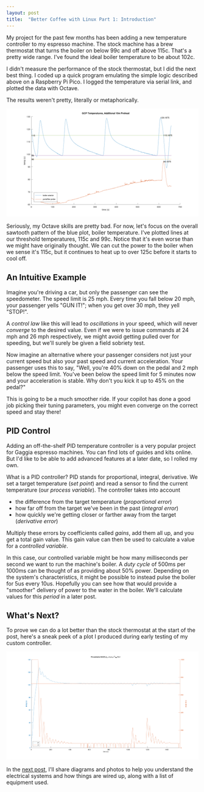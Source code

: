 ```yaml
---
layout: post
title:  "Better Coffee with Linux Part 1: Introduction"
---
```

My project for the past few months has been adding a new temperature controller to my espresso machine.
The stock machine has a brew thermostat that turns the boiler on below 99c and off above 115c.
That's a pretty wide range.
I've found the ideal boiler temperature to be about 102c.

I didn't measure the performance of the stock thermostat, but I did the next best thing.
I coded up a quick program emulating the simple logic described above on a Raspberry Pi Pico.
I logged the temperature via serial link, and plotted the data with Octave.

The results weren't pretty, literally or metaphorically.

![image](/assets/2023/03/gaggia_stock_thermostat_plot.png)

Seriously, my Octave skills are pretty bad.
For now, let's focus on the overall sawtooth pattern of the  blue plot, boiler temperature.
I've plotted lines at our threshold temperatures, 115c and 99c.
Notice that it's even worse than we might have originally thought.
We can cut the power to the boiler when we sense it's 115c, but it continues to heat up to over 125c before it starts to cool off.

## An Intuitive Example

Imagine you're driving a car, but only the passenger can see the speedometer.
The speed limit is 25 mph.
Every time you fall below 20 mph, your passenger yells "GUN IT!"; when you get over 30 mph, they yell "STOP!".

A _control law_ like this will lead to _oscillations_ in your speed, which will never _converge_ to the desired value.
Even if we were to issue commands at 24 mph and 26 mph respectively, we might avoid getting pulled over for speeding, but we'll surely be given a field sobriety test.

Now imagine an alternative where your passenger considers not just your current speed but also your past speed and current acceleration.
Your passenger uses this to say, "Well, you're 40% down on the pedal and 2 mph below the speed limit. You've been below the speed limit for 5 minutes now and your acceleration is stable. Why don't you kick it up to 45% on the pedal?"

This is going to be a much smoother ride.
If your copilot has done a good job picking their tuning parameters, you might even converge on the correct speed and stay there!

## PID Control

Adding an off-the-shelf PID temperature controller is a very popular project for Gaggia espresso machines.
You can find lots of guides and kits online.
But I'd like to be able to add advanced features at a later date, so I rolled my own.

What is a PID controller?
PID stands for proportional, integral, derivative.
We set a target temperature (_set point_) and read a sensor to find the current temperature (our _process variable_).
The controller takes into account

* the difference from the target temperature (_proportional error_)
* how far off from the target we've been in the past (_integral error_)
* how quickly we're getting closer or farther away from the target (_derivative error_)

Multiply these errors by coefficients called _gains_, add them all up, and you get a total gain value.
This gain value can then be used to calculate a value for a _controlled variable_.

In this case, our controlled variable might be how many milliseconds per second we want to run the machine's boiler.
A _duty cycle_ of 500ms per 1000ms can be thought of as providing about 50% power.
Depending on the system's characteristics, it might be possible to instead pulse the boiler for 5us every 10us.
Hopefully you can see how that would provide a "smoother" delivery of power to the water in the boiler.
We'll calculate values for this _period_ in a later post.


## What's Next?

To prove we can do a lot better than the stock thermostat at the start of the post, here's a sneak peek of a plot I produced during early testing of my custom controller.

![image](/assets/2023/03/initial_pid_plot.png)

In the [next post][next-post], I'll share diagrams and photos to help you understand the electrical systems and how things are wired up, along with a list of equipment used.

[next-post]: /2023/03/08/coffee-linux-2.html
